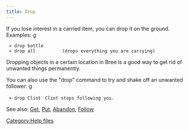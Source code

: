 ```yaml
---
title: Drop
---
```


If you lose interest in a carried item, you can drop it on the ground.
Examples: <nowiki>g

` > drop bottle`
` > drop all          (drops everything you are carrying)`

</pre>

Dropping objects in a certain location in Bree is a good way to get rid
of unwanted things permanently.

You can also use the "drop" command to try and shake off an unwanted
follower: <nowiki>g

` > drop Clint`
` Clint stops following you.`

</pre>

See also: [Get](Get "wikilink"), [Put](Put "wikilink"),
[Abandon](Abandon "wikilink"), [Follow](Follow "wikilink")

[Category:Help files](Category:Help_files "wikilink")